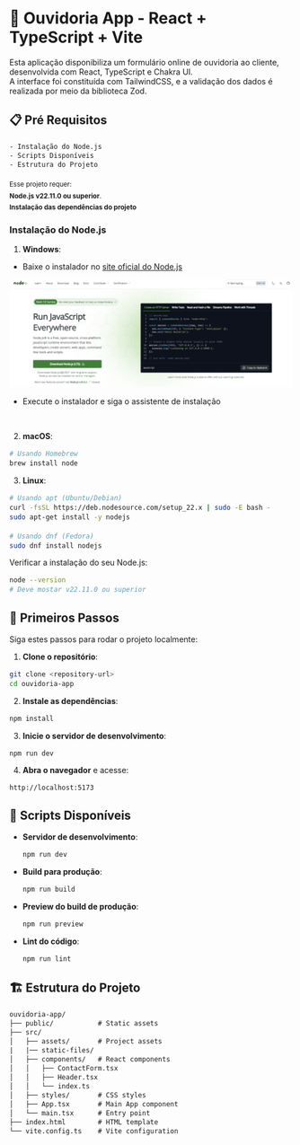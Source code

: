 # 🎯 Ouvidoria App - React + TypeScript + Vite

Esta aplicação disponibiliza um formulário online de ouvidoria ao cliente, desenvolvida com React, TypeScript e Chakra UI.</br>A interface foi constituída com TailwindCSS, e a validação dos dados é realizada por meio da biblioteca Zod.

## 📋 Pré Requisitos

```
- Instalação do Node.js
- Scripts Disponíveis
- Estrutura do Projeto
```
<sub>Esse projeto requer:</br>**Node.js v22.11.0 ou superior**.</br>**Instalação das dependências do projeto**</sub>

### Instalação do Node.js

1. **Windows**:

-   Baixe o instalador no [site oficial do Node.js](https://nodejs.org/)

<img src= "src/assets/Tela-inicial-node-js-english.png" alt="Tela inicial do node js"/>

</br>

-   Execute o instalador e siga o assistente de instalação

</br>

2. **macOS**:

```bash
# Usando Homebrew
brew install node
```

3. **Linux**:

```bash
# Usando apt (Ubuntu/Debian)
curl -fsSL https://deb.nodesource.com/setup_22.x | sudo -E bash -
sudo apt-get install -y nodejs

# Usando dnf (Fedora)
sudo dnf install nodejs
```

Verificar a instalação do seu Node.js:

```bash
node --version
# Deve mostar v22.11.0 ou superior
```

## 🚀 Primeiros Passos

Siga estes passos para rodar o projeto localmente:

1. **Clone o repositório**:

```bash
git clone <repository-url>
cd ouvidoria-app
```

2. **Instale as dependências**:

```bash
npm install
```

3. **Inicie o servidor de desenvolvimento**:

```bash
npm run dev
```

4. **Abra o navegador** e acesse:

```
http://localhost:5173
```

## 📝 Scripts Disponíveis

-   **Servidor de desenvolvimento**:

    ```bash
    npm run dev
    ```

-   **Build para produção**:

    ```bash
    npm run build
    ```

-   **Preview do build de produção**:

    ```bash
    npm run preview
    ```

-   **Lint do código**:
    ```bash
    npm run lint
    ```

## 🏗️ Estrutura do Projeto

```
ouvidoria-app/
├── public/           # Static assets
├── src/
│   ├── assets/       # Project assets
|   |── static-files/
│   ├── components/   # React components
│   │   ├── ContactForm.tsx
│   │   ├── Header.tsx
│   │   └── index.ts
│   ├── styles/       # CSS styles
│   ├── App.tsx       # Main App component
│   └── main.tsx      # Entry point
├── index.html        # HTML template
└── vite.config.ts    # Vite configuration
```
